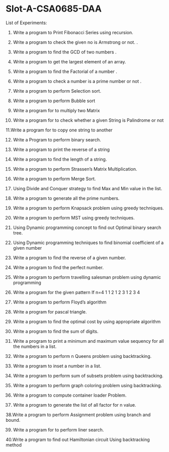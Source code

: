 # Slot-A-CSA0685-DAA

List of Experiments:

1. Write a program to Print Fibonacci Series using recursion. 

2. Write a program to check the given no is Armstrong or not.  .

3. Write a program to find the GCD of two numbers .

4. Write a program to get the largest element of an array. 

5. Write a program  to find the Factorial of a number .

6. Write a program  to check a number is a prime number or not .

7. Write a program   to perform Selection sort.  

8. Write a program   to perform Bubble sort

9. Write a program for to multiply two Matrix 

10. Write a program for to check whether a given String is Palindrome or  not   

11.Write a program for to copy one string to another 

12. Write a Program to perform binary search.

13. Write a program   to print the reverse of a string

14. Write a program   to find the length of a string.

15. Write a program to perform Strassen’s Matrix Multiplication.

16. Write a program to perform Merge Sort.

17. Using Divide and Conquer strategy to find Max and Min value in the list.

18. Write a program   to generate all the prime numbers.

19. Write a program to perform Knapsack problem using greedy techniques.

20. Write a program to perform MST using greedy techniques.

21. Using Dynamic programming concept to find out Optimal binary search tree.

22. Using Dynamic programming techniques to find binomial coefficient of a given number

23. Write a program   to find the reverse of a given number.

24. Write a program   to find the perfect number.

25. Write a program to perform travelling salesman problem using dynamic programming

26. Write a program for the given pattern
If n=4        1
            1   2
          1    2   3
        1   2    3   4

27. Write a program to perform Floyd’s algorithm

28.  Write a program for pascal triangle.

29. Write a program to find the optimal cost by using appropriate algorithm

30. Write a program to find the sum of digits.

31. Write a program to print a minimum and maximum value sequency for all the numbers in a list.

32. Write a program to perform n Queens problem using backtracking.

33. Write a program to inset a number in a list.

34. Write a program to perform sum of subsets problem using backtracking.               

35. Write a program to perform graph coloring problem using backtracking.

36. Write a program to compute container loader Problem.

37. Write a program to generate the list of all factor for n value.

38.Write a program to perform Assignment problem using branch and bound.

39. Write a program for to perform liner search.

40.Write a program to find out Hamiltonian circuit Using backtracking method
